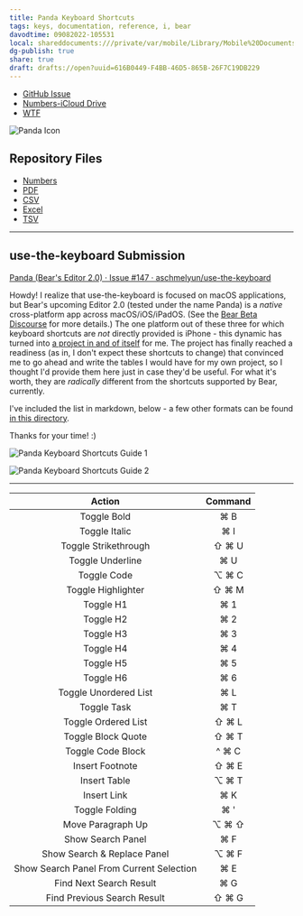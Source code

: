 ```yaml
---
title: Panda Keyboard Shortcuts
tags: keys, documentation, reference, i, bear
davodtime: 09082022-105531
local: shareddocuments:///private/var/mobile/Library/Mobile%20Documents/iCloud~md~obsidian/Documents/OBSHIDDIAN/drafts/616B0449-F4BB-46D5-865B-26F7C19DB229.md
dg-publish: true
share: true
draft: drafts://open?uuid=616B0449-F4BB-46D5-865B-26F7C19DB229
---
```


- [GitHub Issue](https://github.com/ExtraKeys/keys/57)
- [Numbers-iCloud Drive](https://www.icloud.com/numbers/0da6xGg168ldgiC2qTooypxng#Panda_Keyboard_Shortcuts)
- [WTF](https://davidblue.wtf/drafts/616B0449-F4BB-46D5-865B-26F7C19DB229.html)

![Panda Icon](https://user-images.githubusercontent.com/43663476/175230257-eb918d3b-2da3-45b9-95b9-edd33721d6e1.png)

## Repository Files

- [Numbers](https://github.com/ExtraKeys/keys/blob/main/panda/PandaKeyboardShortcuts.numbers)
- [PDF](https://github.com/ExtraKeys/keys/blob/main/panda/PandaKeyboardShortcuts.pdf)
- [CSV](https://github.com/ExtraKeys/keys/blob/main/panda/PandaKeyboardShortcuts.csv)
- [Excel](https://github.com/ExtraKeys/keys/blob/main/panda/PandaKeyboardShortcuts.xlsx)
- [TSV](https://github.com/ExtraKeys/keys/blob/main/panda/PandaKeyboardShortcuts.tsv)

---

## use-the-keyboard Submission

[Panda (Bear's Editor 2.0) · Issue #147 · aschmelyun/use-the-keyboard](https://github.com/aschmelyun/use-the-keyboard/issues/147)

Howdy! I realize that use-the-keyboard is focused on macOS applications, but Bear's upcoming Editor 2.0 (tested under the name Panda) is a *native* cross-platform app across macOS/iOS/iPadOS. (See the [Bear Beta Discourse](https://beta.bear.app) for more details.) The one platform out of these three for which keyboard shortcuts are *not* directly provided is iPhone - this dynamic has turned into [a project in and of itself](https://github.com/ExtraKeys/keys/57) for me. The project has finally reached a readiness (as in, I don't expect these shortcuts to change) that convinced me to go ahead and write the tables I would have for my own project, so I thought I'd provide them here just in case they'd be useful. For what it's worth, they are *radically* different from the shortcuts supported by Bear, currently.

I've included the list in markdown, below - a few other formats can be found [in this directory](https://github.com/ExtraKeys/keys/blob/main/panda).

Thanks for your time! :)

![Panda Keyboard Shortcuts Guide 1](https://user-images.githubusercontent.com/43663476/175232973-3cc9647c-82f1-4235-abe7-30fe21f33cd3.jpeg)

![Panda Keyboard Shortcuts Guide 2](https://user-images.githubusercontent.com/43663476/175232966-fa7a35df-b376-4856-a54d-0c2d1541f9df.jpeg)

---

| **Action**                               | **Command** |
|:----------------------------------------:|:-----------:|
| Toggle Bold                              | ⌘ B         |
| Toggle Italic                            | ⌘ I         |
| Toggle Strikethrough                     | ⇧ ⌘ U       |
| Toggle Underline                         | ⌘ U         |
| Toggle Code                              | ⌥ ⌘ C       |
| Toggle Highlighter                       | ⇧ ⌘ M       |
| Toggle H1                                | ⌘ 1         |
| Toggle H2                                | ⌘ 2         |
| Toggle H3                                | ⌘ 3         |
| Toggle H4                                | ⌘ 4         |
| Toggle H5                                | ⌘ 5         |
| Toggle H6                                | ⌘ 6         |
| Toggle Unordered List                    | ⌘ L         |
| Toggle Task                              | ⌘ T         |
| Toggle Ordered List                      | ⇧ ⌘ L       |
| Toggle Block Quote                       | ⇧ ⌘ T       |
| Toggle Code Block                        | ^ ⌘ C       |
| Insert Footnote                          | ⇧ ⌘ E       |
| Insert Table                             | ⌥ ⌘ T       |
| Insert Link                              | ⌘ K         |
| Toggle Folding                           | ⌘ '         |
| Move Paragraph Up                        | ⌥ ⌘ ⇧       |
| Show Search Panel                        | ⌘ F         |
| Show Search & Replace Panel              | ⌥ ⌘ F       |
| Show Search Panel From Current Selection | ⌘ E         |
| Find Next Search Result                  | ⌘ G         |
| Find Previous Search Result              | ⇧ ⌘ G       |